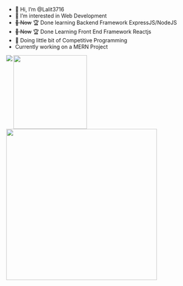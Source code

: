 - 👋 Hi, I’m @Lalit3716
- 👀 I’m interested in Web Development
- ~~🌱 Now~~ :trophy:  Done learning Backend Framework ExpressJS/NodeJS
- ~~🌱 Now~~ :trophy: Done Learning Front End Framework Reactjs
- 🌱 Doing little bit of Competitive Programming
- Currently working on a MERN Project
<img align="left" src="https://github-readme-stats.vercel.app/api?username=Lalit3716&&show_icons=true&title_color=ffffff&icon_color=bb2acf&text_color=daf7dc&bg_color=151515">
<img align="left" alt="" src="https://github-readme-stats.vercel.app/api/top-langs/?username=Lalit3716&layout=compact&show_icons=true&title_color=ffffff&icon_color=bb2acf&text_color=daf7dc&bg_color=151515"" height="195"/>
<img align="center" src="https://user-images.githubusercontent.com/67560900/135058203-f80c9621-b921-4662-97e5-17b4ff1a0369.gif" width="400">
